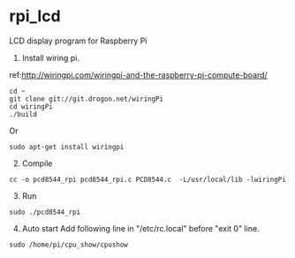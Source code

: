 # rpi_lcd
LCD display program for Raspberry Pi

1. Install wiring pi.

ref:http://wiringpi.com/wiringpi-and-the-raspberry-pi-compute-board/
```
cd ~
git clone git://git.drogon.net/wiringPi
cd wiringPi
./build
```
Or
```
sudo apt-get install wiringpi
```

2. Compile
```
cc -o pcd8544_rpi pcd8544_rpi.c PCD8544.c  -L/usr/local/lib -lwiringPi
```

3. Run
```
sudo ./pcd8544_rpi
```

4. Auto start
Add following line in "/etc/rc.local" before "exit 0" line.
```
sudo /home/pi/cpu_show/cpushow
```
